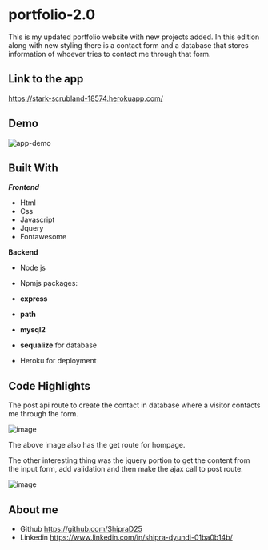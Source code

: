 # portfolio-2.0

This is my updated portfolio website with new projects added. In this edition along with new styling there is a contact form and a database that stores information of whoever tries to contact me through that form.

## Link to the app 
https://stark-scrubland-18574.herokuapp.com/

## Demo 
![app-demo](https://media.giphy.com/media/QTBtxbZ6jJQjE9OqSM/giphy.gif)

## Built With
***Frontend***

- Html
- Css
- Javascript
- Jquery
- Fontawesome

**Backend**
- Node js
- Npmjs packages: 
- **express**  
- **path**
- **mysql2**
- **sequalize** for database

- Heroku for deployment

## Code Highlights
 The post api route to create the contact in database where a visitor contacts me through the form.

 ![image](https://user-images.githubusercontent.com/54960706/73698590-69a9dd00-4696-11ea-8979-590e8dc95da7.png)

The above image also has the get route for hompage.

The other interesting thing was the jquery portion to get the content from the input form, add validation and then make the ajax call to post route.

![image](https://user-images.githubusercontent.com/54960706/73698938-577c6e80-4697-11ea-8ac9-36b1d43b1e19.png)

## About me

- Github https://github.com/ShipraD25
- Linkedin https://www.linkedin.com/in/shipra-dyundi-01ba0b14b/